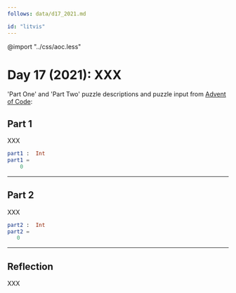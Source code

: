 ```yaml
---
follows: data/d17_2021.md

id: "litvis"
---
```


@import "../css/aoc.less"

# Day 17 (2021): XXX

'Part One' and 'Part Two' puzzle descriptions and puzzle input from [Advent of Code](https://adventofcode.com/2021/day/17):

## Part 1

XXX

```elm {l r}
part1 :  Int
part1 =
    0
```

---

## Part 2

XXX

```elm {l r}
part2 :  Int
part2 =
   0
```

---

## Reflection

XXX
